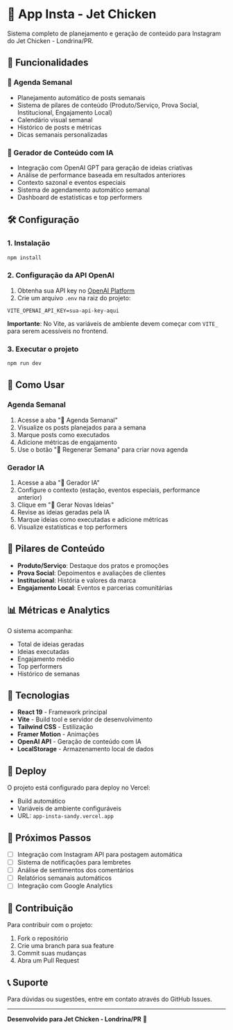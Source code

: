 # 🐔 App Insta - Jet Chicken

Sistema completo de planejamento e geração de conteúdo para Instagram do Jet Chicken - Londrina/PR.

## 🚀 Funcionalidades

### 📅 Agenda Semanal
- Planejamento automático de posts semanais
- Sistema de pilares de conteúdo (Produto/Serviço, Prova Social, Institucional, Engajamento Local)
- Calendário visual semanal
- Histórico de posts e métricas
- Dicas semanais personalizadas

### 🤖 Gerador de Conteúdo com IA
- Integração com OpenAI GPT para geração de ideias criativas
- Análise de performance baseada em resultados anteriores
- Contexto sazonal e eventos especiais
- Sistema de agendamento automático semanal
- Dashboard de estatísticas e top performers

## 🛠️ Configuração

### 1. Instalação
```bash
npm install
```

### 2. Configuração da API OpenAI
1. Obtenha sua API key no [OpenAI Platform](https://platform.openai.com/api-keys)
2. Crie um arquivo `.env` na raiz do projeto:
```env
VITE_OPENAI_API_KEY=sua-api-key-aqui
```

**Importante**: No Vite, as variáveis de ambiente devem começar com `VITE_` para serem acessíveis no frontend.

### 3. Executar o projeto
```bash
npm run dev
```

## 📱 Como Usar

### Agenda Semanal
1. Acesse a aba "📅 Agenda Semanal"
2. Visualize os posts planejados para a semana
3. Marque posts como executados
4. Adicione métricas de engajamento
5. Use o botão "🔄 Regenerar Semana" para criar nova agenda

### Gerador IA
1. Acesse a aba "🤖 Gerador IA"
2. Configure o contexto (estação, eventos especiais, performance anterior)
3. Clique em "🎯 Gerar Novas Ideias"
4. Revise as ideias geradas pela IA
5. Marque ideias como executadas e adicione métricas
6. Visualize estatísticas e top performers

## 🎯 Pilares de Conteúdo

- **Produto/Serviço**: Destaque dos pratos e promoções
- **Prova Social**: Depoimentos e avaliações de clientes
- **Institucional**: História e valores da marca
- **Engajamento Local**: Eventos e parcerias comunitárias

## 📊 Métricas e Analytics

O sistema acompanha:
- Total de ideias geradas
- Ideias executadas
- Engajamento médio
- Top performers
- Histórico de semanas

## 🔧 Tecnologias

- **React 19** - Framework principal
- **Vite** - Build tool e servidor de desenvolvimento
- **Tailwind CSS** - Estilização
- **Framer Motion** - Animações
- **OpenAI API** - Geração de conteúdo com IA
- **LocalStorage** - Armazenamento local de dados

## 🚀 Deploy

O projeto está configurado para deploy no Vercel:
- Build automático
- Variáveis de ambiente configuráveis
- URL: `app-insta-sandy.vercel.app`

## 📝 Próximos Passos

- [ ] Integração com Instagram API para postagem automática
- [ ] Sistema de notificações para lembretes
- [ ] Análise de sentimentos dos comentários
- [ ] Relatórios semanais automáticos
- [ ] Integração com Google Analytics

## 🤝 Contribuição

Para contribuir com o projeto:
1. Fork o repositório
2. Crie uma branch para sua feature
3. Commit suas mudanças
4. Abra um Pull Request

## 📞 Suporte

Para dúvidas ou sugestões, entre em contato através do GitHub Issues.

---

**Desenvolvido para Jet Chicken - Londrina/PR** 🐔
